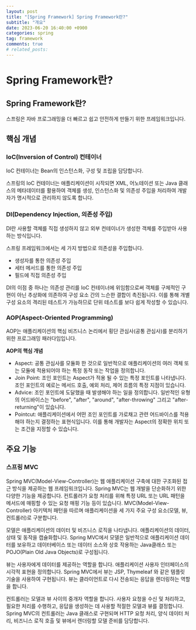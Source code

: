 ```yaml
---
layout: post
title: "[Spring Framework] Spring Framework란?"
subtitle: "개요"
date: 2023-06-20 16:40:00 +0900
categories: spring
tag: framework
comments: true
# related_posts:
---
```


# Spring Framework란?

## Spring Framework란?

스프링은 자바 프로그래밍을 더 빠르고 쉽고 안전하게 만들기 위한 프레임워크입니다.

## 핵심 개념

### IoC(Inversion of Control) 컨테이너

IoC 컨테이너는 Bean의 인스턴스화, 구성 및 조립을 담당합니다.

스프링의 IoC 컨테이너는 애플리케이션이 시작되면 XML, 어노테이션 또는 Java 클래스의 메타데이터를 활용하여 객체를 생성, 인스턴스화 및 의존성 주입을 처리하여 개발자가 명시적으로 관리하지 않도록 합니다.

### DI(Dependency Injection, 의존성 주입)

DI란 사용할 객체를 직접 생성하지 않고 외부 컨테이너가 생성한 객체를 주입받아 사용하는 방식입니다.

스프링 프레임워크에서는 세 가지 방법으로 의존성을 주입합니다.

- 생성자를 통한 의존성 주입
- 세터 메서드를 통한 의존성 주입
- 필드에 직접 의존성 주입

DI의 이점 중 하나는 의존성 관리를 IoC 컨테이너에 위임함으로써 객체를 구체적인 구현이 아닌 추상화에 의존하여 구성 요소 간의 느슨한 결합이 촉진됩니다. 이를 통해 개별 구성 요소의 격리된 테스트가 가능하므로 단위 테스트를 보다 쉽게 작성할 수 있습니다.

### AOP(Aspect-Oriented Programming)

AOP는 애플리케이션의 핵심 비즈니스 논리에서 횡단 관심사(공통 관심사)를 분리하기 위한 프로그래밍 패러다임입니다.

**AOP의 핵심 개념**

- Aspect: 공통 관심사를 모듈화 한 것으로 일반적으로 애플리케이션의 여러 객체 또는 모듈에 적용되어야 하는 특정 동작 또는 작업을 정의합니다.
- Join Point: 조인 포인트는 Aspect가 적용 될 수 있는 특정 포인트를 나타냅니다. 조인 포인트의 예로는 메서드 호출, 예외 처리, 제어 흐름의 특정 지점이 있습니다.
- Advice: 조인 포인트에 도달했을 때 발생해야 하는 일을 정의합니다. 일반적인 유형의 어드바이스는 "before", "after", "around", "after-throwing" 그리고 "after-returning"이 있습니다.
- Pointcut: 애플리케이션에서 어떤 조인 포인트를 가로채고 관련 어드바이스를 적용해야 하는지 결정하는 표현식입니다. 이를 통해 개발자는 Aspect의 정확한 위치 또는 조건을 지정할 수 있습니다.

## 주요 기능

### 스프링 MVC

Spring MVC(Model-View-Controller)는 웹 애플리케이션 구축에 대한 구조화된 접근 방식을 제공하는 웹 프레임워크입니다. Spring MVC는 웹 개발을 단순화하기 위한 다양한 기능을 제공합니다. 컨트롤러가 요청 처리를 위해 특정 URL 또는 URL 패턴을 메서드에 매핑할 수 있는 요청 매핑 기능 등이 있습니다. MVC(Model-View-Controller) 아키텍처 패턴을 따르며 애플리케이션을 세 가지 주요 구성 요소(모델, 뷰, 컨트롤러)로 구분합니다.

모델은 애플리케이션의 데이터 및 비즈니스 로직을 나타냅니다. 애플리케이션의 데이터, 상태 및 동작을 캡슐화합니다. Spring MVC에서 모델은 일반적으로 애플리케이션 데이터를 보유하고 데이터베이스 또는 데이터 소스와 상호 작용하는 Java클래스 또는 POJO(Plain Old Java Objects)로 구성됩니다.

뷰는 사용자에게 데이터를 제공하는 역할을 합니다. 애플리케이션 사용자 인터페이스의 시각적 표현을 정의합니다. Spring MVC에서 뷰는 JSP, Thymeleaf 와 같은 템플릿 기술을 사용하여 구현됩니다. 뷰는 클라이언트로 다시 전송되는 응답을 렌더링하는 역할을 합니다.

컨트롤러는 모델과 뷰 사이의 중개자 역할을 합니다. 사용자 요청을 수신 및 처리하고, 필요한 처리를 수행하고, 응답을 생성하는 데 사용할 적절한 모델과 뷰를 결정합니다. Spring MVC의 컨트롤러는 Java 클래스로 구현되며 HTTP 요청 처리, 양식 데이터 처리, 비즈니스 로직 호출 및 뷰에서 렌더링할 모델 준비를 담당합니다.
